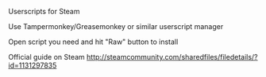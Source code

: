 Userscripts for Steam

Use Tampermonkey/Greasemonkey or similar userscript manager

Open script you need and hit "Raw" button to install

Official guide on Steam http://steamcommunity.com/sharedfiles/filedetails/?id=1131297835
